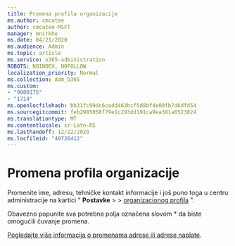 ```yaml
---
title: Promena profila organizacije
ms.author: cmcatee
author: cmcatee-MSFT
manager: mnirkhe
ms.date: 04/21/2020
ms.audience: Admin
ms.topic: article
ms.service: o365-administration
ROBOTS: NOINDEX, NOFOLLOW
localization_priority: Normal
ms.collection: Adm_O365
ms.custom:
- "9000175"
- "1714"
ms.openlocfilehash: bb31fc99dc6cedd463bcf5d8bf4e00fb7d6dfd54
ms.sourcegitcommit: feb2985058f79e1c293dd191ca9ea381a6523824
ms.translationtype: MT
ms.contentlocale: sr-Latn-RS
ms.lasthandoff: 12/22/2020
ms.locfileid: "49726412"
---
```

# <a name="change-organization-profile"></a>Promena profila organizacije

Promenite ime, adresu, tehničke kontakt informacije i još puno toga u centru administracije na kartici " **Postavke**  >    >  [organizacionog profila](https://admin.microsoft.com/AdminPortal/Home#/Settings/OrganizationProfile/:/Settings/L1/OrganizationInformation) ".

Obavezno popunite sva potrebna polja označena slovom * da biste omogućili čuvanje promena.

[Pogledajte više informacija o promenama adrese ili adrese naplate](https://docs.microsoft.com/microsoft-365/admin/manage/change-address-contact-and-more).
